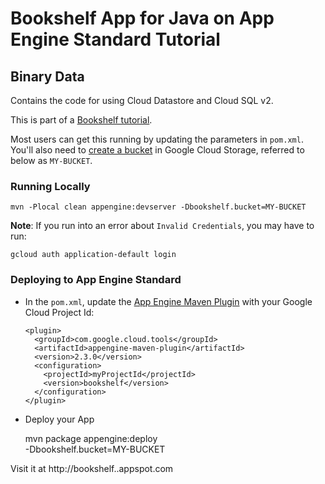 # Bookshelf App for Java on App Engine Standard Tutorial
## Binary Data

Contains the code for using Cloud Datastore and Cloud SQL v2.

This is part of a [Bookshelf tutorial](https://cloud.google.com/java/getting-started/tutorial-app).

Most users can get this running by updating the parameters in `pom.xml`. You'll
also need to [create a bucket][create-bucket] in Google Cloud Storage, referred
to below as `MY-BUCKET`.

[create-bucket]: https://cloud.google.com/storage/docs/creating-buckets

### Running Locally

    mvn -Plocal clean appengine:devserver -Dbookshelf.bucket=MY-BUCKET

**Note**: If you run into an error about `Invalid Credentials`, you may have to
run:

    gcloud auth application-default login

### Deploying to App Engine Standard

* In the `pom.xml`, update the [App Engine Maven Plugin](https://cloud.google.com/appengine/docs/standard/java/tools/maven-reference)
with your Google Cloud Project Id:

  ```
  <plugin>
    <groupId>com.google.cloud.tools</groupId>
    <artifactId>appengine-maven-plugin</artifactId>
    <version>2.3.0</version>
    <configuration>
      <projectId>myProjectId</projectId>
      <version>bookshelf</version>
    </configuration>
  </plugin>
  ```

* Deploy your App

    mvn package appengine:deploy \
        -Dbookshelf.bucket=MY-BUCKET

Visit it at http://bookshelf.<your-project-id>.appspot.com
